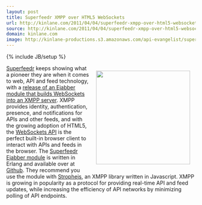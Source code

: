 ```yaml
---
layout: post
title: Superfeedr XMPP over HTML5 WebSockets
url: http://kinlane.com/2011/04/04/superfeedr-xmpp-over-html5-websockets/
source: http://kinlane.com/2011/04/04/superfeedr-xmpp-over-html5-websockets/
domain: kinlane.com
image: http://kinlane-productions.s3.amazonaws.com/api-evangelist/superfeedr-logo.png
---
```

{% include JB/setup %}<p><!DOCTYPE html PUBLIC "-//W3C//DTD XHTML 1.0 Transitional//EN"
    "http://www.w3.org/TR/xhtml1/DTD/xhtml1-transitional.dtd">
<html xmlns="http://www.w3.org/1999/xhtml">
  <head>
    <title></title>
  </head>
  <body>
    <a title="Superfeedr" href="http://superfeedr.com"><img style="padding: 15px;" src="http://kinlane-productions.s3.amazonaws.com/api-evangelist/superfeedr-logo.png" alt="" width="250" align=
    "right" /></a><a title="Superfeedr" href="http://superfeedr.com">Superfeedr</a> keeps showing what a pioneer they are when it comes to web, API and feed technology, with a <a title=
    "release of an Ejabber module that builds Websocks into an XMPP server" href="http://blog.superfeedr.com/xmpp-over-websockets/">release of an Ejabber module that builds WebSockets into an XMPP
    server</a>. XMPP provides identity, authentication, presence, and notifications for APIs and other feeds, and with the growing adoption of HTML5, the <a title="HTML5 WebSockets API" href=
    "http://dev.w3.org/html5/websockets/">WebSockets API</a> is the perfect built-in browser client to interact with APIs and feeds in the browser. The <a title="Superfeedr Ejabber Module" href=
    "https://github.com/superfeedr/ejabberd-websockets">Superfeedr Ejabber module</a> is written in Erlang and available over at <a title="Github" href=
    "https://github.com/superfeedr/ejabberd-websockets">Github</a>. They recommend you use the module with <a title="SropheJS" href="https://github.com/metajack/strophejs">Strophejs</a>, an XMPP
    library written in Javascript. XMPP is growing in popularity as a protocol for providing real-time API and feed updates, while increasing the efficiency of API networks by minimizing polling of
    API endpoints.
  </body>
</html></p>
